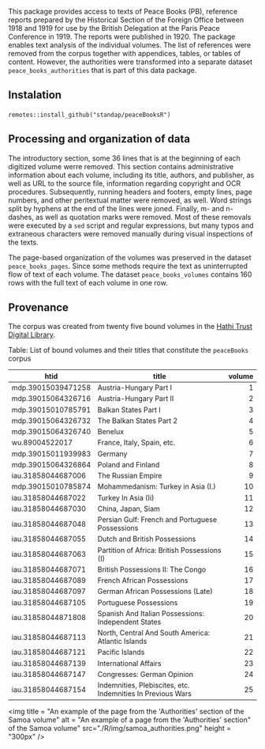 This package provides access to texts of Peace Books (PB), reference reports prepared by the Historical Section of the Foreign Office between 1918 and 1919 for use by the British Delegation at the Paris Peace Conference in 1919. The reports were published in 1920. The package enables text analysis of the individual volumes. The list of references were removed from the corpus together with appendices, tables, or tables of content. However, the authorities were transformed into a separate dataset `peace_books_authorities` that is part of this data package.  

## Instalation
`remotes::install_github("standap/peaceBooksR")`

## Processing and organization of data
The introductory section, some 36 lines that is at the beginning of each digitized volume werre removed. This section contains administrative information about each volume, including its title, authors, and publisher, as well as URL to the source file, information regarding copyright and OCR procedures. Subsequently, running headers and footers, empty lines, page numbers, and other peritextual matter were removed, as well. Word strings split by hyphens at the end of the lines were joned. Finally,  m- and n-dashes, as well as quotation marks were removed.  Most of these removals were executed by a `sed` script and regular expressions, but many typos and extraneous characters were removed manually during visual inspections of the texts. 

The page-based organization of the volumes was preserved in the dataset `peace_books_pages`. Since some methods require the text as uninterrupted flow of text of each volume. The dataset `peace_books_volumes` contains 160 rows  with the full text of each volume in one row.

## Provenance
The corpus was created from twenty five bound volumes in the [Hathi Trust Digital Library](https://www.hathitrust.org/).

Table: List of bound volumes and their titles that constitute the `peaceBooks` corpus

| htid               | title                                                       | volume |
|--------------------|-------------------------------------------------------------|-------:|
| mdp.39015039471258 | Austria-Hungary Part I                                      |      1 |
| mdp.39015064326716 | Austria-Hungary Part II                                     |      2 |
| mdp.39015010785791 | Balkan States Part I                                        |      3 |
| mdp.39015064326732 | The Balkan States Part 2                                    |      4 |
| mdp.39015064326740 | Benelux                                                     |      5 |
| wu.89004522017     | France, Italy, Spain, etc.                                  |      6 |
| mdp.39015011939983 | Germany                                                     |      7 |
| mdp.39015064326864 | Poland and Finland                                          |      8 |
| iau.31858044687006 | The Russian Empire                                          |      9 |
| mdp.39015010785874 | Mohammedanism: Turkey in Asia (I.)                          |     10 |
| iau.31858044687022 | Turkey In Asia (Ii)                                         |     11 |
| iau.31858044687030 | China, Japan, Siam                                          |     12 |
| iau.31858044687048 | Persian Gulf: French and Portuguese Possessions             |     13 |
| iau.31858044687055 | Dutch and British Possessions                               |     14 |
| iau.31858044687063 | Partition of Africa: British Possessions (I)                |     15 |
| iau.31858044687071 | British Possessions II: The Congo                           |     16 |
| iau.31858044687089 | French African Possessions                                  |     17 |
| iau.31858044687097 | German African Possessions (Late)                           |     18 |
| iau.31858044687105 | Portuguese Possessions                                      |     19 |
| iau.31858044871808 | Spanish And Italian Possessions: Independent States         |     20 |
| iau.31858044687113 | North, Central And South America: Atlantic Islands          |     21 |
| iau.31858044687121 | Pacific Islands                                             |     22 |
| iau.31858044687139 | International Affairs                                       |     23 |
| iau.31858044687147 | Congresses: German Opinion                                  |     24 |
| iau.31858044687154 | Indemnities, Plebiscites, etc. Indemnities In Previous Wars |     25 |

<img title = "An example of the page from the 'Authorities' section of the Samoa volume" alt = "An example of a page from the 'Authorities' section" of the Samoa volume" src="./R/img/samoa_authorities.png" height = "300px" />
